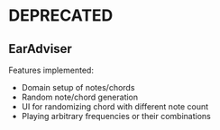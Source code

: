 # DEPRECATED
## EarAdviser

Features implemented:
 - Domain setup of notes/chords
 - Random note/chord generation
 - UI for randomizing chord with different note count
 - Playing arbitrary frequencies or their combinations
